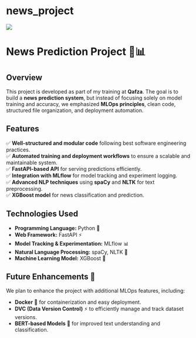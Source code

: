 # news_project

<a target="_blank" href="https://cookiecutter-data-science.drivendata.org/">
    <img src="https://img.shields.io/badge/CCDS-Project%20template-328F97?logo=cookiecutter" />
</a>

# News Prediction Project 📰📊

## Overview
This project is developed as part of my training at **Qafza**. The goal is to build a **news prediction system**, but instead of focusing solely on model training and accuracy, we emphasized **MLOps principles**, clean code, structured file organization, and deployment automation.

## Features
✅ **Well-structured and modular code** following best software engineering practices.  
✅ **Automated training and deployment workflows** to ensure a scalable and maintainable system.  
✅ **FastAPI-based API** for serving predictions efficiently.  
✅ **Integration with MLflow** for model tracking and experiment logging.  
✅ **Advanced NLP techniques** using **spaCy** and **NLTK** for text preprocessing.  
✅ **XGBoost model** for news classification and prediction.  

## Technologies Used
- **Programming Language:** Python 🐍  
- **Web Framework:** FastAPI ⚡  
- **Model Tracking & Experimentation:** MLflow 📊  
- **Natural Language Processing:** spaCy, NLTK 📝  
- **Machine Learning Model:** XGBoost 🚀  

## Future Enhancements 🚀
We plan to enhance the project with additional MLOps features, including:
- **Docker** 🐳 for containerization and easy deployment.
- **DVC (Data Version Control)** ⚡ to efficiently manage and track dataset versions.
- **BERT-based Models** 🤖 for improved text understanding and classification.
